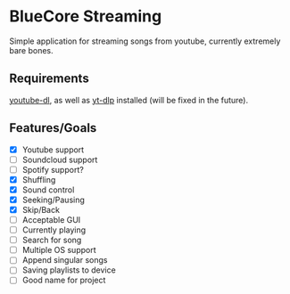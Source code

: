 # BlueCore Streaming

Simple application for streaming songs from youtube, currently extremely bare bones.

## Requirements

[youtube-dl](https://github.com/ytdl-org/youtube-dl), as well as [yt-dlp](https://github.com/yt-dlp/yt-dlp) installed (will be fixed in the future).

## Features/Goals

- [x] Youtube support
- [ ] Soundcloud support
- [ ] Spotify support?
- [x] Shuffling
- [x] Sound control
- [x] Seeking/Pausing
- [x] Skip/Back
- [ ] Acceptable GUI
- [ ] Currently playing
- [ ] Search for song
- [ ] Multiple OS support
- [ ] Append singular songs
- [ ] Saving playlists to device
- [ ] Good name for project
